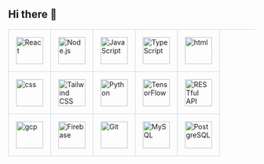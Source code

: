 ## Hi there 👋

<!--
**aaronstanek/aaronstanek** is a ✨ _special_ ✨ repository because its `README.md` (this file) appears on your GitHub profile.

Here are some ideas to get you started:

- 🔭 I’m currently working on ...
- 🌱 I’m currently learning ...
- 👯 I’m looking to collaborate on ...
- 🤔 I’m looking for help with ...
- 💬 Ask me about ...
- 📫 How to reach me: ...
- 😄 Pronouns: ...
- ⚡ Fun fact: ...
-->

<span>
    <style>
        .skills-outline {
            display: inline-block;
            border-top: 1px solid rgb(208, 215, 222);
            border-left: 1px solid rgb(208, 215, 222);
        }
        .skills-holder {
            display: flex;
            flex-wrap: wrap;
        }
        .skill-icon {
            border-bottom: 1px solid rgb(208, 215, 222);
            border-right: 1px solid rgb(208, 215, 222);
            padding: 15px;
        }
    </style>
    <div class="skills-outline">
        <div class="skills-holder">
            <div class="skill-icon">
                <img src="https://techstack-generator.vercel.app/react-icon.svg" title="React" alt="React" width="55" height="55" />
            </div>
            <div class="skill-icon">
                <img src="https://cdn.worldvectorlogo.com/logos/nodejs-1.svg" title="Node.js" alt="Node.js" width="55" height="55" />
            </div>
            <div class="skill-icon">
                <img src="https://techstack-generator.vercel.app/js-icon.svg" title="JavaScript" alt="JavaScript" width="55" height="55" />
            </div>
            <div class="skill-icon">
                <img src="https://techstack-generator.vercel.app/ts-icon.svg" title="TypeScript" alt="TypeScript" width="55" height="55" />
            </div>
            <div class="skill-icon">
                <img src="https://img.icons8.com/color/2x/html-5.png" title="HTML" alt="html" width="55" height="55" />
            </div>
            <div class="skill-icon">
                <img src="https://img.icons8.com/color/2x/css3.png" title="CSS" alt="css" width="55" height="55" />
            </div>
            <div class="skill-icon">
                <img src="https://user-images.githubusercontent.com/25181517/202896760-337261ed-ee92-4979-84c4-d4b829c7355d.png" title="Tailwind CSS" alt="Tailwind CSS" width="55" height="55" />
            </div>
            <div class="skill-icon">
                <img src="https://techstack-generator.vercel.app/python-icon.svg" title="Python" alt="Python" width="55" height="55" />
            </div>
            <div class="skill-icon">
                <img src="https://img.icons8.com/color/2x/tensorflow.png" title="TensorFlow" alt="TensorFlow" width="55" height="55" />
            </div>
            <div class="skill-icon">
                <img src="https://techstack-generator.vercel.app/restapi-icon.svg" title="RESTful API" alt="RESTful API" width="55" height="55" />
            </div>
            <div class="skill-icon">
                <img src="https://user-images.githubusercontent.com/25181517/183911547-990692bc-8411-4878-99a0-43506cdb69cf.png" title="GCP" alt="gcp" width="55" height="55" />
            </div>
            <div class="skill-icon">
                <img src="https://user-images.githubusercontent.com/25181517/189716855-2c69ca7a-5149-4647-936d-780610911353.png" title="Firebase" alt="Firebase" width="55" height="55" />
            </div>
            <div class="skill-icon">
                <img src="https://user-images.githubusercontent.com/25181517/192108372-f71d70ac-7ae6-4c0d-8395-51d8870c2ef0.png" title="Git" alt="Git" width="55" height="55" />
            </div>
            <div class="skill-icon">
                <img src="https://techstack-generator.vercel.app/mysql-icon.svg" title="MySQL" alt="MySQL" width="55" height="55" />
            </div>
            <div class="skill-icon">
                <img src="https://img.icons8.com/color/2x/postgreesql.png" title="PostgreSQL" alt="PostgreSQL" width="55" height="55" />
            </div>
        </div>
    </div>
</span>
